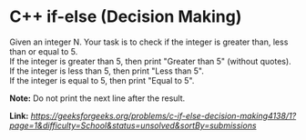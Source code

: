# C++ if-else (Decision Making)
Given an integer N. Your task is to check if the integer is greater than, less than or equal to 5.  
If the integer is greater than 5, then print "Greater than 5" (without quotes).  
If the integer is less than 5, then print "Less than 5".  
If the integer is equal to 5, then print "Equal to 5".  
  
**Note:** Do not print the next line after the result.  
  
**Link:** _https://geeksforgeeks.org/problems/c-if-else-decision-making4138/1?page=1&difficulty=School&status=unsolved&sortBy=submissions_
